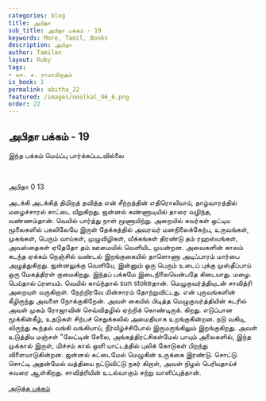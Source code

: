 ```yaml
---
categories: blog
title: அபிதா
sub_title: அபிதா பக்கம் - 19
keywords: More, Tamil, Books
description: அபிதா
author: Tamilan
layout: Ruby
tags:
- லா. ச. ராமாமிருதம்
is_book: 1
permalink: abitha_22
featured: /images/noolkal_96_6.png
order: 22
---
```

## அபிதா பக்கம் - 19

இந்த பக்கம் மெய்ப்பு பார்க்கப்படவில்லை

﻿

அபிதா 0 13

அடக்கி அடக்கித் திமிறத் தவித்த என் சீற்றத்தின் எதிரொலியாய், தாழ்வாரத்தில் மழைச்சாரல் சாட்டை வீறுகிறது. ஜன்னல் கண்ணாடியில் தாரை வழிந்த, வண்ணம்தான். வெயில் பார்த்து நாள் மூணாயிற்று. அறையில் சுவர்கள் ஒட்டிய மூலைகளில் பகலிலேயே இருள் தேக்கத்தில் அவரவர் மனநிலைக்கேற்ப, உருவங்கள், முகங்கள், பெரும் வாய்கள், முழுவிழிகள், வீக்கங்கள் திரண்டு தம் ரஹஸ்யங்கள், அவஸ்தைகள் ஏதேதோ தம் ஊமையில் வெளியிட முயன்றன. அவைகளின் காலம் கடந்த ஏக்கம் நெஞ்சில் வண்டல் இறங்குகையில் தாளொணா அடிப்பாரம் மார்பை அழுத்துகிறது. ஜன்னலுக்கு வெளியே, இன்னும் ஒரு பெரும் உடைப் புக்கு முஸ்தீப்பாய் ஒரு மேகத்திரள் குமைகிறது. இந்தப் பக்கமே இடைநிலையென்பதே கிடையாது. மழை. பெய்தால் ப்ரளயம். வெயில் காய்ந்தால் sun stokeதான். மெழுகுவர்த்தியுடன் சாவித்ரி அறையுள் வருகிறாள். நேற்றிரவே மின்சாரம் தோற்றுவிட்டது. என் புருவங்களின் கீழிருந்து அவளை நோக்குகிறேன். அவள் கையில் பிடித்த மெழுகுவர்த்தியின் சுடரில் அவள் முகம் ரோஜாவின் செவ்விதழில் ஏற்றிக் கொண்டிருக். கிறது. எடுப்பான மூக்கின்கீழ், உதடுகள் சிற்பச் செதுக்கலில் அமைதியாக உறங்குகின்றன. நடு வகிடி, லிருந்து கூந்தல் வங்கி வங்கியாய், நீர்வீழ்ச்சிபோல் இருமருங்கிலும் இறங்குகிறது. அவள் உடுத்திய மஞ்சள் "லேட்டின் சேலை, அங்கத்திரட்சிகள்மேல் பாயும் அலைகளில், இந்த முக்கால் இருள், மிச்சம் கால் ஒளி யாட்டத்தில் புலிக் கோடுகள் பிறந்து விளையாடுகின்றன. ஜன்னல் கட்டைமேல் மெழுகின் உருக்கை இரண்டு. சொட்டு சொட்டி அதன்மேல் வத்தியை நட்டுவிட்டு நகர் கிறாள், அவள் நிழல் பெரியதாய்ச் சுவரை ஆள்கிறது. சாவித்ரியின் உடல்வாகும் சற்று வாளிப்புத்தான்.

[அடுத்த பக்கம்](abitha_23)